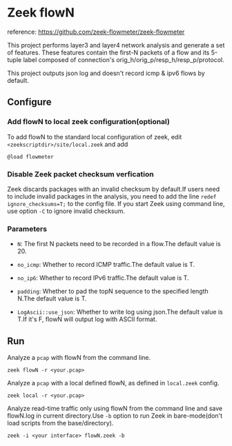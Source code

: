# Zeek flowN

reference: https://github.com/zeek-flowmeter/zeek-flowmeter

This project performs layer3 and layer4 network analysis and generate a set of features. These features contain the first-N packets of a flow and its 5-tuple label composed of connection's orig_h/orig_p/resp_h/resp_p/protocol.

This project outputs json log and doesn't record icmp & ipv6 flows by default.

## Configure

### Add flowN to local zeek configuration(optional)

To add flowN to the standard local configuration of zeek, edit `<zeekscriptdir>/site/local.zeek` and add

    @load flowmeter

### Disable Zeek packet checksum verfication

Zeek discards packages with an invalid checksum by default.If users need to include invalid packages in the analysis, you need to add the line `redef ignore_checksums=T;` to the config file. If you start Zeek using command line, use option `-C` to ignore invalid checksum.

### Parameters

* `N`: The first N packets need to be recorded in a flow.The default value is 20.

* `no_icmp`: Whether to record ICMP traffic.The default value is T.

* `no_ip6`: Whether to record IPv6 traffic.The default value is T.

* `padding`: Whether to pad the topN sequence to the specified length N.The default value is T.

* `LogAscii::use_json`: Whether to write log using json.The default value is T.If it's F, flowN will output log with ASCII format.

## Run

Analyze a `pcap` with flowN from the command line.

    zeek flowN -r <your.pcap>

Analyze a `pcap` with a local defined flowN, as defined in `local.zeek` config.

    zeek local -r <your.pcap>

Analyze read-time traffic only using flowN from the command line and save flowN.log in current directory.Use `-b` option to run Zeek in bare-mode(don't load scripts from the base/directory).

    zeek -i <your interface> flowN.zeek -b
